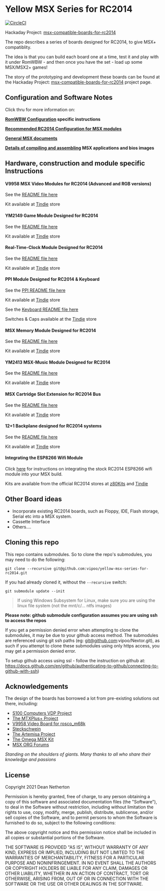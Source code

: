 # Yellow MSX Series for RC2014

[![CircleCI](https://circleci.com/gh/vipoo/yellow-msx-series-for-rc2014/tree/dev.svg?style=svg)](https://circleci.com/gh/vipoo/yellow-msx-series-for-rc2014/tree/dev)

Hackaday Project: [msx-compatible-boards-for-rc2014](https://hackaday.io/project/175574-msx-compatible-boards-for-rc2014)

The repo describes a series of boards designed for RC2014, to give MSX+ compatiblity.

The idea is that you can build each board one at a time, test it and play with it under RomWBW - and then once you have the set - load up some MSX/MSX2+ games!

The story of the prototyping and development these boards can be found at the Hackaday Project: [msx-compatible-boards-for-rc2014](https://hackaday.io/project/175574-msx-compatible-boards-for-rc2014) project page.

## Configuration and Software Notes

Click thru for more information on:

**[RomWBW Configuration](./readme-romwbw.md) specific instructions**

**[Recommended RC2014 Configuration for MSX modules](./readme-msx.md)**

**[General MSX documents](./msx/docs/index.md)**

**[Details of compiling and assembling](./msx/README.md) MSX applications and bios images**


## Hardware, construction and module specific Instructions

#### V9958 MSX Video Modules for RC2014 (Advanced and RGB versions)

See the [README file here](./video/README.md)

Kit available at [Tindie](https://www.tindie.com/products/dinotron/v9958-msx-video-advanced-module-for-rc2014) store

#### YM2149 Game Module Designed for RC2014

See the [README file here](./game/README.md)

Kit available at [Tindie](https://www.tindie.com/products/dinotron/ym2149-msx-game-board-for-rc2014) store

#### Real-Time-Clock Module Designed for RC2014

See the [README file here](./rtc/README.md)

Kit available at [Tindie](https://www.tindie.com/products/dinotron/msx-rp5c01-rtc-and-msx-f4-board-for-rc2014) store

#### PPI Module Designed for RC2014 & Keyboard

See the [PPI README file here](./ppi/README.md)

Kit available at [Tindie](https://www.tindie.com/products/dinotron/msx-keyboard-designed-for-rc2014) store

See the [Keyboard README file here](./keyboard/README.md)

Switches & Caps available at the [Tindie](https://www.tindie.com/products/dinotron/switches-keycaps-for-msx-rc2014-keyboard) store

#### MSX Memory Module Designed for RC2014

See the [README file here](./memory/README.md)

Kit available at [Tindie](https://www.tindie.com/products/dinotron/msx-memory-board-for-rc2014) store

#### YM2413 MSX-Music Module Designed for RC2014

See the [README file here](./music/README.md)

Kit available at [Tindie](https://www.tindie.com/products/dinotron/ym2413-msx-music-module-designed-for-rc2014) store

#### MSX Cartridge Slot Extension for RC2014 Bus

See the [README file here](./slot-extension/readme.md)

Kit available at [Tindie](https://www.tindie.com/products/dinotron/msx-cartridge-slot-extension-for-rc2014-bus) store

#### 12+1 Backplane designed for RC2014 systems

See the [README file here](./backplane/readme.md)

Kit available at [Tindie](https://www.tindie.com/products/dinotron/121-backplane-designed-for-rc2014-systems) store

#### Integrating the ESP8266 Wifi Module

Click [here](./wifi/README.md) for instructions on integrating the stock RC2014 ESP8266 wifi module into your MSX build.

Kits are available from the official RC2014 stores at [z80Kits](https://z80kits.com/shop/esp8266-wifi-module) and [Tindie](https://www.tindie.com/products/semachthemonkey/esp8266-wifi-module-for-rc2014/)


## Other Board ideas

* Incorporate existing RC2014 boards, such as Floppy, IDE, Flash storage, Serial etc into a MSX system.
* Cassette Interface
* Others....

## Cloning this repo

This repo contains submodules.  So to clone the repo's submodules, you may need to do the following:

`git clone --recursive git@github.com:vipoo/yellow-msx-series-for-rc2014.git`

If you had already cloned it, without the `--recursive` switch:

`git submodule update --init`

> If using Windows Subsystem for Linux, make sure you are using the linux file system (not the mnt/c/... ntfs images)

**Please note: github submodule configuration assumes you are using ssh to access the repos**

If you get a permission denied error when attempting to clone the submodules, it may be due to your github access method.  The submodules are referenced using git ssh paths (eg:  git@github.com:vipoo/Nextor.git), as such if you attempt to clone these submodules using only https access, you may get a permission denied error.

To setup github access using ssl - follow the instruction on github at: https://docs.github.com/en/github/authenticating-to-github/connecting-to-github-with-ssh)

## Acknowledgements

The design of the boards has borrowed a lot from pre-existing solutions out there, including:

* [S100 Computers VDP Project](http://www.s100computers.com/My%20System%20Pages/VDP%20Video%20Board/VDP%20Board.htm)
* [The MTXPlus+ Project](http://primrosebank.net/computers/mtx/projects/mtxplus/video/mtxplus_vdp_design.htm)
* [V9958 Video Board for rosco_m68k](https://github.com/rosco-m68k/hardware-projects/tree/master/video9958)
* [Steckschwein](https://steckschwein.de/hardware/v9958-video-board/)
* [The Artemisa Project](https://github.com/apoloval/artemisa)
* [The Omega MSX Kit](https://github.com/skiselev/omega)
* [MSX ORG Forums](https://www.msx.org/)

*Standing on the shoulders of giants.  Many thanks to all who share their knowledge and passions*

## License
Copyright 2021 Dean Netherton

Permission is hereby granted, free of charge, to any person obtaining a copy of this software and associated documentation files (the "Software"), to deal in the Software without restriction, including without limitation the rights to use, copy, modify, merge, publish, distribute, sublicense, and/or sell copies of the Software, and to permit persons to whom the Software is furnished to do so, subject to the following conditions:

The above copyright notice and this permission notice shall be included in all copies or substantial portions of the Software.

THE SOFTWARE IS PROVIDED "AS IS", WITHOUT WARRANTY OF ANY KIND, EXPRESS OR IMPLIED, INCLUDING BUT NOT LIMITED TO THE WARRANTIES OF MERCHANTABILITY, FITNESS FOR A PARTICULAR PURPOSE AND NONINFRINGEMENT. IN NO EVENT SHALL THE AUTHORS OR COPYRIGHT HOLDERS BE LIABLE FOR ANY CLAIM, DAMAGES OR OTHER LIABILITY, WHETHER IN AN ACTION OF CONTRACT, TORT OR OTHERWISE, ARISING FROM, OUT OF OR IN CONNECTION WITH THE SOFTWARE OR THE USE OR OTHER DEALINGS IN THE SOFTWARE.


